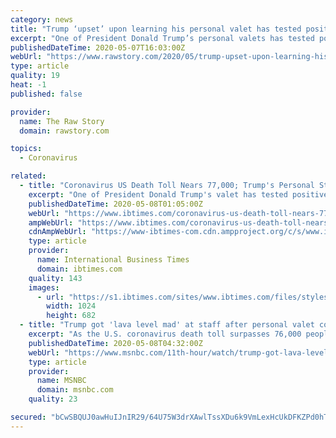 ```yaml
---
category: news
title: "Trump ‘upset’ upon learning his personal valet has tested positive for coronavirus"
excerpt: "One of President Donald Trump’s personal valets has tested positive for coronavirus. The valet is a member of the U.S. Navy. “A White House source said the valet, a man who has not been identified, exhibited ‘symptoms’ Wednesday morning,"
publishedDateTime: 2020-05-07T16:03:00Z
webUrl: "https://www.rawstory.com/2020/05/trump-upset-upon-learning-his-personal-valet-has-tested-positive-for-coronavirus/"
type: article
quality: 19
heat: -1
published: false

provider:
  name: The Raw Story
  domain: rawstory.com

topics:
  - Coronavirus

related:
  - title: "Coronavirus US Death Toll Nears 77,000; Trump's Personal Staff Positive For COVID-19"
    excerpt: "One of President Donald Trump's valet has tested positive for the coronavirus Trump said the news about his valet is “a little bit strange\" as staff always wear masks in the White House News that one of the presidential valets from the U."
    publishedDateTime: 2020-05-08T01:05:00Z
    webUrl: "https://www.ibtimes.com/coronavirus-us-death-toll-nears-77000-trumps-personal-staff-positive-covid-19-2972442"
    ampWebUrl: "https://www.ibtimes.com/coronavirus-us-death-toll-nears-77000-trumps-personal-staff-positive-covid-19-2972442?amp=1"
    cdnAmpWebUrl: "https://www-ibtimes-com.cdn.ampproject.org/c/s/www.ibtimes.com/coronavirus-us-death-toll-nears-77000-trumps-personal-staff-positive-covid-19-2972442?amp=1"
    type: article
    provider:
      name: International Business Times
      domain: ibtimes.com
    quality: 143
    images:
      - url: "https://s1.ibtimes.com/sites/www.ibtimes.com/files/styles/full/public/2020/05/07/us-president-donald-trump-seen-here-speaking-during.jpg"
        width: 1024
        height: 682
  - title: "Trump got 'lava level mad' at staff after personal valet contracts COVID-19"
    excerpt: "As the U.S. coronavirus death toll surpasses 76,000 people, NBC News reports the president became furious after learning one of his personal White House attendants tested positive for the virus."
    publishedDateTime: 2020-05-08T04:32:00Z
    webUrl: "https://www.msnbc.com/11th-hour/watch/trump-got-lava-level-mad-at-staff-after-personal-valet-contracts-covid-19-83181125665"
    type: article
    provider:
      name: MSNBC
      domain: msnbc.com
    quality: 23

secured: "bCwSBQUJ0awHuIJnIR29/64U75W3drXAwlTssXDu6k9VmLexHcUkDFKZPd0hT0Ch8OdtWImjxf1uDPUqscc4cFH1iSHCi+t+QXkqledla9R5OkGYmDCn4Gi6TEnnDgOSR2Qx1LM5Uht2hnWIlBQ9C1oOXS4KuGUAIu1YtPY5VME48mi0cok9SQEB/QbPnhmmkQL+6byKReLEEh+d5wRrfdra9k9CibPoFMHw2/54zvWg7rIb6OG0ovqZACsO75FtYMpPCJHZ2hRxBMDhOeWKi3c8Wza66QI2nRGDooMEYUGfTB5I/sZ6ejCR7BBpx2uWkwvTMPPFMNeY1wwHQ+DyfI9ZKs04r6YMhIBsKb9RnPLPf9VnPvZHav8Ikkf6M0I3maUOzvHUgIsjVUa0+m2nIBBLg5nz8g1qWVyp58UNUlOrH6b+QYrEpogez8ANTIqflxaCoQGbYNk30eblMk4DeNTWIuhi2HPrlx7VhHpIPhs=;6nA1RcEY7g1dC3mvmeDJTw=="
---
```


